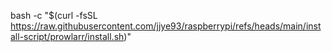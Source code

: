 bash -c "$(curl -fsSL https://raw.githubusercontent.com/jjye93/raspberrypi/refs/heads/main/install-script/prowlarr/install.sh)"
